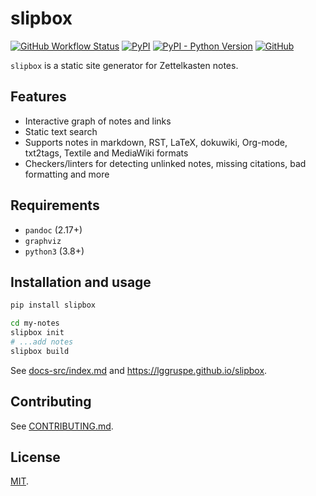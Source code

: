 slipbox
=======

[![GitHub Workflow Status](https://img.shields.io/github/workflow/status/lggruspe/slipbox/Python%20application)](https://github.com/lggruspe/slipbox)
[![PyPI](https://img.shields.io/pypi/v/slipbox)](https://pypi.org/project/slipbox/)
[![PyPI - Python Version](https://img.shields.io/pypi/pyversions/slipbox)](https://pypi.org/project/slipbox/)
[![GitHub](https://img.shields.io/github/license/lggruspe/slipbox)](https://github.com/lggruspe/slipbox)

`slipbox` is a static site generator for Zettelkasten notes.

Features
--------

- Interactive graph of notes and links
- Static text search
- Supports notes in markdown, RST, LaTeX, dokuwiki, Org-mode, txt2tags, Textile and MediaWiki formats
- Checkers/linters for detecting unlinked notes, missing citations, bad formatting and more

Requirements
------------

- `pandoc` (2.17+)
- `graphviz`
- `python3` (3.8+)

Installation and usage
----------------------

```bash
pip install slipbox

cd my-notes
slipbox init
# ...add notes
slipbox build
```

See [docs-src/index.md](https://github.com/lggruspe/slipbox/blob/master/docs-src/index.md)
and <https://lggruspe.github.io/slipbox>.

Contributing
------------

See [CONTRIBUTING.md](./CONTRIBUTING.md).

License
-------

[MIT](./LICENSE).
